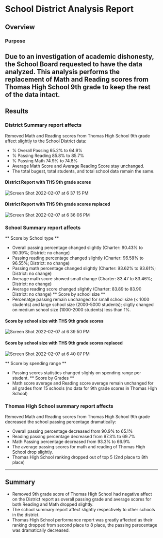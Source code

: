 
# School District Analysis Report
## Overview 
### Purpose
  Due to an investigation of academic dishonesty, the School Board requested to have the data analyzed. This analysis performs the replacement of Math and Reading scores from Thomas High School 9th grade to keep the rest of the data intact. 
--------------------------------------------------------------------------------------------------------------------------------------------------------------------
## Results
### District Summary report affects
Removed Math and Reading scores from Thomas High School 9th grade affect slightly to the School District data:
- % Overall Passing 65.2% to 64.9%
- % Passing Reading 85.8% to 85.7%
- % Passing Math 74.9% to 74.8%
- Average Math Score and Average Reading Score stay unchanged.
- The total bugest, total students, and total school data remain the same. 
#### District Report with THS 9th grade scores
![Screen Shot 2022-02-07 at 6 37 15 PM](https://user-images.githubusercontent.com/96552197/152907397-afa32086-c1ad-4706-8cd3-581e1c74dd00.png)

#### District Report with THS 9th grade scores replaced 
![Screen Shot 2022-02-07 at 6 36 06 PM](https://user-images.githubusercontent.com/96552197/152907276-8f59566e-4886-4577-b0fa-6633b3702f09.png)

### School Summary report affects
** Score by School type **
- Overall passing percentage changed slightly (Charter: 90.43% to 90.39%; District: no change)
- Passing reading percentage changed slightly (Charter: 96.58% to 96.55%; District: no change)
- Passing math percentage changed slightly (Charter: 93.62% to 93.61%; District: no change)
- Average math score showed small change (Charter: 83.47 to 83.46%; District: no change)
- Average reading score changed slightly (Charter: 83.89 to 83.90 District: no change)
** Score by school size **
- Percenatge passing remain unchanged for small school size (< 1000 students) and large school size (2000-5000 students); sligtly changed on medium school size (1000-2000 students) less than 1%.
#### Score by school size with THS 9th grade scores
![Screen Shot 2022-02-07 at 6 39 50 PM](https://user-images.githubusercontent.com/96552197/152907675-e20482c5-4832-47b6-8230-d4caf8b6966e.png)

#### Score by school size with THS 9th grade scores replaced 
![Screen Shot 2022-02-07 at 6 40 07 PM](https://user-images.githubusercontent.com/96552197/152907704-488277a4-0a24-4709-af54-c51996e24da0.png)

** Score by spending range **
- Passing scores statistics changed slighly on spending range per student.
** Score by Grades **
- Math score average and Reading score average remain unchanged for all grades from 15 schools (no data for 9th grade scores in Thomas High School)

### Thomas High School summary report affects
Removed Math and Reading scores from Thomas High School 9th grade decreased the school passing percentage dramatically:
- Overall passing percentage decreased from 90.9% to 65.1%
- Reading passing percentage decreased from 97.3% to 69.7%
- Math Passing percentage decreased from 93.3% to 66.9% 
- The average passing scores for math and reading of Thomas High School drop slightly. 
- Thomas High School ranking dropped out of top 5 (2nd place to 8th place) 
-------------------------------------------------------------------------------------------------------------------------------------------------------------------
## Summary 
- Removed 9th grade score of Thomas High School had negative affect on the District report as overall passing grade and average scores for both Reading and Math dropped slightly.
- The school summary report affect slightly respectively to other schools in the district. 
- Thomas High School performance report was greatly affected as their ranking dropped from second place to 8 place, the passing perecentage was dramatically decreased. 
  

